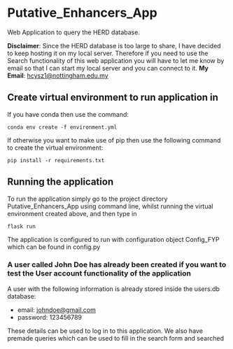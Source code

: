 # Putative_Enhancers_App
 Web Application to query the HERD database.

 **Disclaimer**: Since the HERD database is too large to share, I have decided to keep hosting it on my local server. Therefore if you need to use the Search functionality of this web application you will have to let me know by email so that I can start my local server and you can connect to it. 
 **My Email**: hcysz1@nottingham.edu.my

 ## Create virtual environment to run application in

 If you have conda then use the command:

 ```conda env create -f environment.yml```

 If otherwise you want to make use of pip then use the following command to create the virtual environment:

 ```pip install -r requirements.txt ```

## Running the application

To run the application simply go to the project directory Putative_Enhancers_App using command line, whilst running the virtual environment created above, and then type in 

``` flask run ```

The application is configured to run with configuration object Config_FYP which can be found in config.py

### A user called John Doe has already been created if you want to test the User account functionality of the application
A user with the following information is already stored inside the users.db database:
- email: johndoe@gmail.com
- password: 123456789

These details can be used to log in to this application. We also have premade queries which can be used to fill in the search form and searched